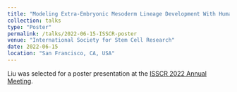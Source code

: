 ```yaml
---
title: "Modeling Extra-Embryonic Mesoderm Lineage Development With Human Induced Pluripotent Stem Cells"
collection: talks
type: "Poster"
permalink: /talks/2022-06-15-ISSCR-poster
venue: "International Society for Stem Cell Research"
date: 2022-06-15
location: "San Francisco, CA, USA"
---
```


Liu was selected for a poster presentation at the [ISSCR 2022 Annual Meeting](https://engage.isscr.org/ISSCR/ISSCR/Events/Event_Display.aspx?EventKey=AM22).